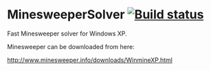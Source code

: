 # MinesweeperSolver [![Build status](https://ci.appveyor.com/api/projects/status/us0q2x1vex9qyk0t?svg=true)](https://ci.appveyor.com/project/skazantsev/minesweepersolver)

Fast Minesweeper solver for Windows XP.

Minesweeper can be downloaded from here:

http://www.minesweeper.info/downloads/WinmineXP.html
